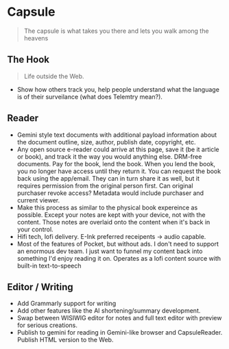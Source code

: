 # Capsule

> The capsule is what takes you there and lets you walk among the heavens

## The Hook

> Life outside the Web.

- Show how others track you, help people understand what the language is of their surveilance (what does Telemtry mean?).

## Reader

- Gemini style text documents with additional payload information about the document outline, size, author, publish date, copyright, etc.
- Any open source e-reader could arrive at this page, save it (be it article or book), and track it the way you would anything else. DRM-free documents. Pay for the book, lend the book. When you lend the book, you no longer have access until they return it. You can request the book back using the app/email. They can in turn share it as well, but it requires permission from the original person first. Can original purchaser revoke access? Metadata would include purchaser and current viewer.
- Make this process as similar to the physical book expereince as possible. Except your notes are kept with your device, not with the content. Those notes are overlaid onto the content when it's back in your control.
- Hifi tech, lofi delivery. E-Ink preferred receipents -> audio capable.
- Most of the features of Pocket, but without ads. I don't need to support an enormous dev team. I just want to funnel my content back into something I'd enjoy reading it on. Operates as a lofi content source with built-in text-to-speech

## Editor / Writing

- Add Grammarly support for writing
- Add other features like the AI shortening/summary development.
- Swap between WISIWIG editor for notes and full text editor with preview for serious creations.
- Publish to gemini for reading in Gemini-like browser and CapsuleReader. Publish HTML version to the Web.
